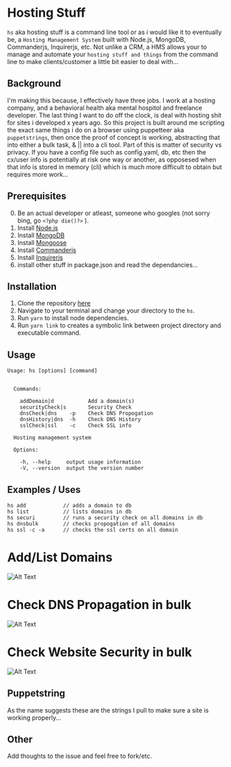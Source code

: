 # Hosting Stuff
`hs` aka hosting stuff is a command line tool or as i would like it to eventually be, a `Hosting Management System` built with Node.js, MongoDB, Commanderjs, Inquirerjs, etc. 
Not unlike a CRM, a HMS allows your to manage and automate your `hosting stuff and things` from the command line to make clients/customer a little bit easier to deal with...


## Background
I'm making this because, I effectively have three jobs. I work at a hosting company, and a behavioral health aka mental hospitol and freelance developer. The last thing I want to do off the clock, is deal with hosting shit for sites i developed x years ago. So this project is built around me scripting the exact same things i do on a browser using puppetteer aka `puppetstrings`, then once the proof of concept is working, abstracting that into either a bulk task, & || into a cli tool. Part of this is matter of security vs privacy. If you have a config file such as config.yaml, db, etc then the cx/user info is potentially at risk one way or another, as opposesed when that info is stored in memory (cli) which is much more difficult to obtain but requires more work... 


## Prerequisites
0. Be an actual developer or atleast, someone who googles (not sorry bing, go ```<?php die()?>``` ).
1. Install [Node.js](https://nodejs.org/en/)
2. Install [MongoDB](https://www.mongodb.org/downloads/)
3. Install [Mongoose](http://mongoosejs.com/)
4. Install [Commanderjs](https://github.com/tj/commander.js)
5. Install [Inquirerjs](https://github.com/SBoudrias/Inquirer.js/)
6. install other stuff in package.json and read the dependancies...


## Installation
1. Clone the repository [here](https://github.com/HansUXdev/hosting-stuff)
2. Navigate to your terminal and change your directory to the `hs`.
3. Run `yarn` to install node dependencies.
4. Run `yarn link` to creates a symbolic link between project directory and executable command.

## Usage
```
Usage: hs [options] [command]


  Commands:
    
    addDomain|d           Add a domain(s)
    securityCheck|s       Security Check
    dnsCheck|dns    -p    Check DNS Propogation
    dnsHistory|dns  -h    Check DNS History
    sslCheck|ssl    -c    Check SSL info

  Hosting management system

  Options:

    -h, --help     output usage information
    -V, --version  output the version number
```

## Examples / Uses
```
hs add            // adds a domain to db
hs list           // lists domains in db
hs securi         // runs a security check on all domains in db
hs dnsbulk        // checks propogation of all domains
hs ssl -c -a      // checks the ssl certs on all domain
```
# Add/List Domains
![Alt Text](http://g.recordit.co/qW8AvmWtYr.gif)

# Check DNS Propagation in bulk
![Alt Text](http://recordit.co/8GL1r3bN3d)
# Check Website Security in bulk
![Alt Text](http://g.recordit.co/0wVZASTIcr.gif)

## Puppetstring
As the name suggests these are the strings I pull to make sure a site is working properly...



## Other
Add thoughts to the issue and feel free to fork/etc.
